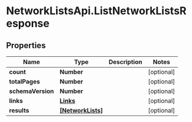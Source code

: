 # NetworkListsApi.ListNetworkListsResponse

## Properties

Name | Type | Description | Notes
------------ | ------------- | ------------- | -------------
**count** | **Number** |  | [optional] 
**totalPages** | **Number** |  | [optional] 
**schemaVersion** | **Number** |  | [optional] 
**links** | [**Links**](Links.md) |  | [optional] 
**results** | [**[NetworkLists]**](NetworkLists.md) |  | [optional] 


